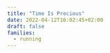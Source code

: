 ```yaml
---
title: "Time Is Precious"
date: 2022-04-12T16:02:45+02:00
draft: false
families:
  - running
---
```


